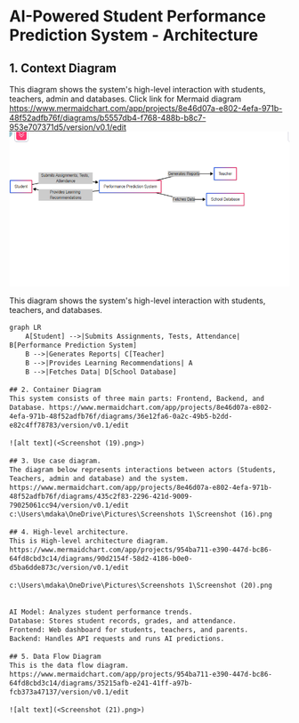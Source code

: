  # AI-Powered Student Performance Prediction System - Architecture

## 1. Context Diagram

This diagram shows the system's high-level interaction with students, teachers, admin and databases. Click link for Mermaid diagram https://www.mermaidchart.com/app/projects/8e46d07a-e802-4efa-971b-48f52adfb76f/diagrams/b5557db4-f768-488b-b8c7-953e707371d5/version/v0.1/edit
![alt text](<Screenshot (18).png>)

This diagram shows the system's high-level interaction with students, teachers, and databases.

```mermaid
graph LR
    A[Student] -->|Submits Assignments, Tests, Attendance| B[Performance Prediction System]
    B -->|Generates Reports| C[Teacher]
    B -->|Provides Learning Recommendations| A
    B -->|Fetches Data| D[School Database]

## 2. Container Diagram
This system consists of three main parts: Frontend, Backend, and Database. https://www.mermaidchart.com/app/projects/8e46d07a-e802-4efa-971b-48f52adfb76f/diagrams/36e12fa6-0a2c-49b5-b2dd-e82c4ff78783/version/v0.1/edit

![alt text](<Screenshot (19).png>)

## 3. Use case diagram.
The diagram below represents interactions between actors (Students, Teachers, admin and database) and the system. https://www.mermaidchart.com/app/projects/8e46d07a-e802-4efa-971b-48f52adfb76f/diagrams/435c2f83-2296-421d-9009-79025061cc94/version/v0.1/edit
c:\Users\mdaka\OneDrive\Pictures\Screenshots 1\Screenshot (16).png

## 4. High-level architecture.
This is High-level architecture diagram. https://www.mermaidchart.com/app/projects/954ba711-e390-447d-bc86-64fd8cbd3c14/diagrams/90d2154f-58d2-4186-b0e0-d5ba6dde873c/version/v0.1/edit

c:\Users\mdaka\OneDrive\Pictures\Screenshots 1\Screenshot (20).png


AI Model: Analyzes student performance trends.
Database: Stores student records, grades, and attendance.
Frontend: Web dashboard for students, teachers, and parents.
Backend: Handles API requests and runs AI predictions.

## 5. Data Flow Diagram
This is the data flow diagram. https://www.mermaidchart.com/app/projects/954ba711-e390-447d-bc86-64fd8cbd3c14/diagrams/35215afb-e241-41ff-a97b-fcb373a47137/version/v0.1/edit

![alt text](<Screenshot (21).png>)
